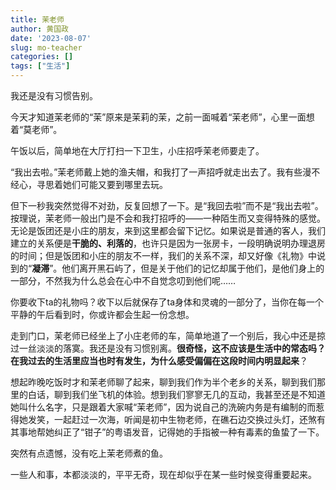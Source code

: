 ```yaml
---
title: 茉老师
author: 黄国政
date: '2023-08-07'
slug: mo-teacher
categories: []
tags: ["生活"]
---
```


我还是没有习惯告别。

<!--more-->

今天才知道茉老师的“茉”原来是茉莉的茉，之前一面喊着“茉老师”，心里一面想着“莫老师”。

午饭以后，简单地在大厅打扫一下卫生，小庄招呼茉老师要走了。

“我出去啦。”茉老师戴上她的渔夫帽，和我打了一声招呼就走出去了。我有些漫不经心，寻思着她们可能又要到哪里去玩。

但下一秒我突然觉得不对劲，反复回想了一下。是“我回去啦”而不是“我出去啦”。按理说，茉老师一般出门是不会和我打招呼的——一种陌生而又变得特殊的感觉。无论是饭团还是小庄的朋友，来到这里都会留下记忆。如果说是普通的客人，我们建立的关系便是**干脆的、利落的**，也许只是因为一张房卡，一段明确说明办理退房的时间；但是饭团和小庄的朋友不一样，我们的关系不深，却又好像《礼物》中说到的“**凝滞**”。他们离开黑石屿了，但是关于他们的记忆却属于他们，是他们身上的一部分，不然我为什么总会在心中不自觉念叨到他们呢……

你要收下ta的礼物吗？收下以后就保存了ta身体和灵魂的一部分了，当你在每一个平静的午后看到时，你或许都会生起一份念想。

走到门口，茉老师已经坐上了小庄老师的车，简单地道了一个别后，我心中还是掠过一丝淡淡的落寞。我还是没有习惯别离。**很奇怪，这不应该是生活中的常态吗？在我过去的生活里应当也时有发生，为什么感受偏偏在这段时间内明显起来**？

想起昨晚吃饭时才和茉老师聊了起来，聊到我们作为半个老乡的关系，聊到我们那里的白话，聊到我们坐飞机的体验。想到我们寥寥无几的互动，我甚至还是不知道她叫什么名字，只是跟着大家喊“茉老师”，因为说自己的洗碗内务是有编制的而惹得她发笑，一起赶过一次海，听闻是初中生物老师，在礁石边交换过头灯，还煞有其事地帮她纠正了“钳子”的粤语发音，记得她的手指被一种有毒素的鱼蛰了一下。

突然有点遗憾，没有吃上茉老师煮的鱼。

一些人和事，本都淡淡的，平平无奇，现在却似乎在某一些时候变得重要起来。